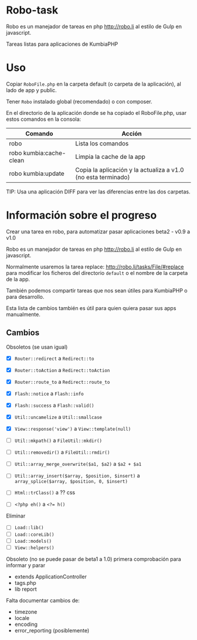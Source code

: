 # Robo-task
Robo es un manejador de tareas en php http://robo.li al estilo de Gulp en javascript.

Tareas listas para aplicaciones de KumbiaPHP

# Uso
Copiar `RoboFile.php` en la carpeta default (o carpeta de la aplicación), al lado de app y public.

Tener `Robo` instalado global (recomendado) o con composer.

En el directorio de la aplicación donde se ha copiado el RoboFile.php, usar estos comandos en la consola:


Comando | Acción
------- | ------
robo                    |  Lista los comandos
robo kumbia:cache-clean |  Limpia la cache de la app
robo kumbia:update      |  Copia la aplicación y la actualiza a v1.0 (no esta terminado)

TIP: Usa una aplicación DIFF para ver las diferencias entre las dos carpetas.

# Información sobre el progreso
Crear una tarea en robo, para automatizar pasar aplicaciones beta2 - v0.9 a v1.0

Robo es un manejador de tareas en php http://robo.li al estilo de Gulp en javascript.

Normalmente usaremos la tarea replace: http://robo.li/tasks/File/#replace para modificar los ficheros del directorio ``default`` o el nombre de la carpeta de la app.

También podemos compartir tareas que nos sean útiles para KumbiaPHP o para desarrollo.

Esta lista de cambios también es útil para quien quiera pasar sus apps manualmente.

## Cambios

Obsoletos (se usan igual)

- [x] ``Router::redirect`` a ``Redirect::to``
- [x] ``Router::toAction`` a ``Redirect::toAction``
- [x] ``Router::route_to`` a ``Redirect::route_to``
- [x] ``Flash::notice`` a ``Flash::info``
- [x] ``Flash::success`` a ``Flash::valid()``
- [x] ``Util::uncamelize`` a ``Util::smallcase``
- [x] ``View::response('view')`` a ``View::template(null)``
- [ ] ``Util::mkpath()`` a ``FileUtil::mkdir()``
- [ ] ``Util::removedir()`` a ``FileUtil::rmdir()``
- [ ] ``Util::array_merge_overwrite($a1, $a2)`` a ``$a2 + $a1``
- [ ] ``Util::array_insert($array, $position, $insert)`` a ``array_splice($array, $position, 0, $insert)``
- [ ] ``Html::trClass()`` a ??  css
- [ ] ``<?php eh()`` a ``<?= h()``


Eliminar

- [ ] ``Load::lib()``
- [ ] ``Load::coreLib()``
- [ ] ``Load::models()``
- [ ] ``View::helpers()``

Obsoleto (no se puede pasar de beta1 a 1.0) primera comprobación para informar y parar

- extends ApplicationController
- tags.php
- lib report

Falta documentar cambios de:

- timezone
- locale
- encoding
- error_reporting (posiblemente)

